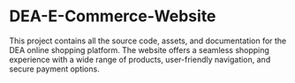 # DEA-E-Commerce-Website
This project contains all the source code, assets, and documentation for the DEA online shopping platform. The website offers a seamless shopping experience with a wide range of products, user-friendly navigation, and secure payment options.
